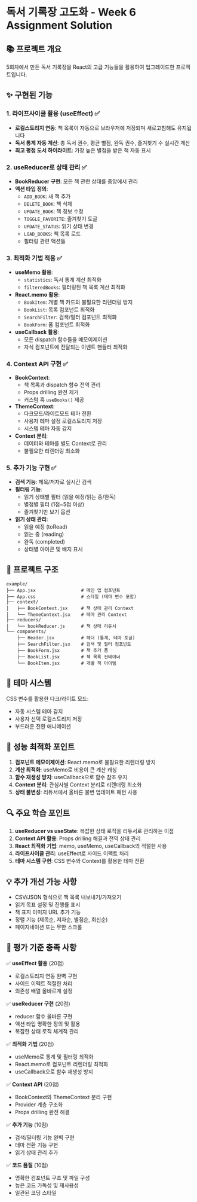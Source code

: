 # 독서 기록장 고도화 - Week 6 Assignment Solution

## 📚 프로젝트 개요

5회차에서 만든 독서 기록장을 React의 고급 기능들을 활용하여 업그레이드한 프로젝트입니다.

## ✨ 구현된 기능

### 1. 라이프사이클 활용 (useEffect) ✅
- **로컬스토리지 연동**: 책 목록이 자동으로 브라우저에 저장되며 새로고침해도 유지됩니다
- **독서 통계 자동 계산**: 총 독서 권수, 평균 별점, 완독 권수, 즐겨찾기 수 실시간 계산
- **최고 평점 도서 하이라이트**: 가장 높은 별점을 받은 책 자동 표시

### 2. useReducer로 상태 관리 ✅
- **BookReducer 구현**: 모든 책 관련 상태를 중앙에서 관리
- **액션 타입 정의**:
  - `ADD_BOOK`: 새 책 추가
  - `DELETE_BOOK`: 책 삭제
  - `UPDATE_BOOK`: 책 정보 수정
  - `TOGGLE_FAVORITE`: 즐겨찾기 토글
  - `UPDATE_STATUS`: 읽기 상태 변경
  - `LOAD_BOOKS`: 책 목록 로드
  - 필터링 관련 액션들

### 3. 최적화 기법 적용 ✅
- **useMemo 활용**:
  - `statistics`: 독서 통계 계산 최적화
  - `filteredBooks`: 필터링된 책 목록 계산 최적화
- **React.memo 활용**:
  - `BookItem`: 개별 책 카드의 불필요한 리렌더링 방지
  - `BookList`: 목록 컴포넌트 최적화
  - `SearchFilter`: 검색/필터 컴포넌트 최적화
  - `BookForm`: 폼 컴포넌트 최적화
- **useCallback 활용**:
  - 모든 dispatch 함수들을 메모이제이션
  - 자식 컴포넌트에 전달되는 이벤트 핸들러 최적화

### 4. Context API 구현 ✅
- **BookContext**:
  - 책 목록과 dispatch 함수 전역 관리
  - Props drilling 완전 제거
  - 커스텀 훅 `useBooks()` 제공
- **ThemeContext**:
  - 다크모드/라이트모드 테마 전환
  - 사용자 테마 설정 로컬스토리지 저장
  - 시스템 테마 자동 감지
- **Context 분리**:
  - 데이터와 테마를 별도 Context로 관리
  - 불필요한 리렌더링 최소화

### 5. 추가 기능 구현 ✅
- **검색 기능**: 제목/저자로 실시간 검색
- **필터링 기능**:
  - 읽기 상태별 필터 (읽을 예정/읽는 중/완독)
  - 별점별 필터 (1점~5점 이상)
  - 즐겨찾기만 보기 옵션
- **읽기 상태 관리**:
  - 읽을 예정 (toRead)
  - 읽는 중 (reading)
  - 완독 (completed)
  - 상태별 아이콘 및 배지 표시

## 📂 프로젝트 구조

```
example/
├── App.jsx                 # 메인 앱 컴포넌트
├── App.css                 # 스타일 (테마 변수 포함)
├── context/
│   ├── BookContext.jsx     # 책 상태 관리 Context
│   └── ThemeContext.jsx    # 테마 관리 Context
├── reducers/
│   └── bookReducer.js      # 책 상태 리듀서
└── components/
    ├── Header.jsx          # 헤더 (통계, 테마 토글)
    ├── SearchFilter.jsx    # 검색 및 필터 컴포넌트
    ├── BookForm.jsx        # 책 추가 폼
    ├── BookList.jsx        # 책 목록 컨테이너
    └── BookItem.jsx        # 개별 책 아이템
```

## 🎨 테마 시스템

CSS 변수를 활용한 다크/라이트 모드:
- 자동 시스템 테마 감지
- 사용자 선택 로컬스토리지 저장
- 부드러운 전환 애니메이션

## 🚀 성능 최적화 포인트

1. **컴포넌트 메모이제이션**: React.memo로 불필요한 리렌더링 방지
2. **계산 최적화**: useMemo로 비용이 큰 계산 캐싱
3. **함수 재생성 방지**: useCallback으로 함수 참조 유지
4. **Context 분리**: 관심사별 Context 분리로 리렌더링 최소화
5. **상태 불변성**: 리듀서에서 올바른 불변 업데이트 패턴 사용

## 🔍 주요 학습 포인트

1. **useReducer vs useState**: 복잡한 상태 로직을 리듀서로 관리하는 이점
2. **Context API 활용**: Props drilling 해결과 전역 상태 관리
3. **React 최적화 기법**: memo, useMemo, useCallback의 적절한 사용
4. **라이프사이클 관리**: useEffect로 사이드 이펙트 처리
5. **테마 시스템 구현**: CSS 변수와 Context를 활용한 테마 전환

## 💡 추가 개선 가능 사항

- CSV/JSON 형식으로 책 목록 내보내기/가져오기
- 읽기 목표 설정 및 진행률 표시
- 책 표지 이미지 URL 추가 기능
- 정렬 기능 (제목순, 저자순, 별점순, 최신순)
- 페이지네이션 또는 무한 스크롤

## 🎯 평가 기준 충족 사항

✅ **useEffect 활용** (20점)
- 로컬스토리지 연동 완벽 구현
- 사이드 이펙트 적절한 처리
- 의존성 배열 올바르게 설정

✅ **useReducer 구현** (20점)
- reducer 함수 올바른 구현
- 액션 타입 명확한 정의 및 활용
- 복잡한 상태 로직 체계적 관리

✅ **최적화 기법** (20점)
- useMemo로 통계 및 필터링 최적화
- React.memo로 컴포넌트 리렌더링 최적화
- useCallback으로 함수 재생성 방지

✅ **Context API** (20점)
- BookContext와 ThemeContext 분리 구현
- Provider 계층 구조화
- Props drilling 완전 해결

✅ **추가 기능** (10점)
- 검색/필터링 기능 완벽 구현
- 테마 전환 기능 구현
- 읽기 상태 관리 추가

✅ **코드 품질** (10점)
- 명확한 컴포넌트 구조 및 파일 구성
- 높은 코드 가독성 및 재사용성
- 일관된 코딩 스타일